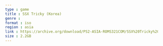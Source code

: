 ```yaml
---
type : game
title : SSX Tricky (Korea)
genre : 
format : iso
region : asia
link : https://archive.org/download/PS2-ASIA-ROMS321COM/SSX%20Tricky%20%28Korea%29.7z
size : 2.2GB
---
```

